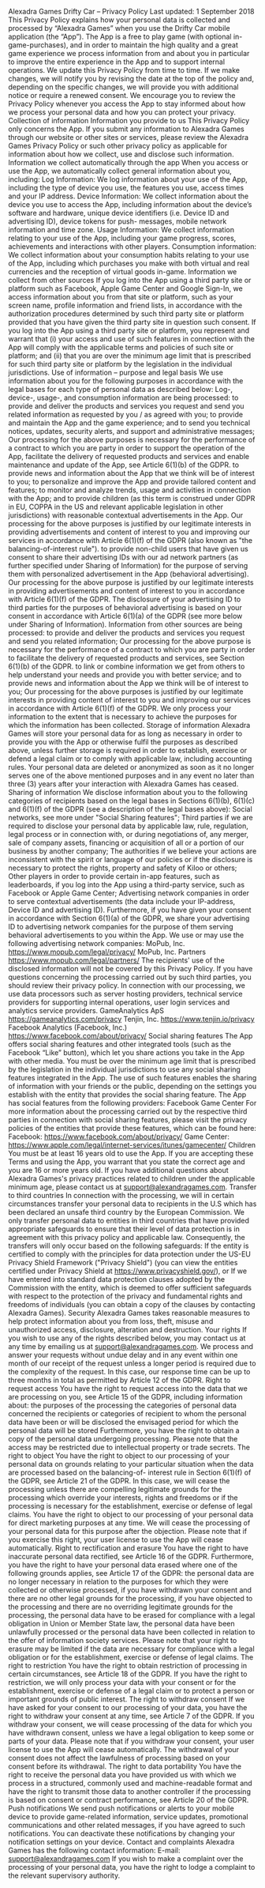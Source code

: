 Alexadra Games
Drifty Car – Privacy Policy
Last updated: 1 September 2018
This Privacy Policy explains how your personal data is collected and processed by “Alexadra Games” when you use the Drifty Car mobile application (the “App”).
The App is a free to play game (with optional in-game-purchases), and in order to maintain the high quality and a great game experience we process information from and about you in particular to improve the entire experience in the App and to support internal operations.
We update this Privacy Policy from time to time. If we make changes, we will notify you by revising the date at the top of the policy and, depending on the specific changes, we will provide you with additional notice or require a renewed consent. We encourage you to review the Privacy Policy whenever you access the App to stay informed about how we process your personal data and how you can protect your privacy.
Collection of information
Information you provide to us
This Privacy Policy only concerns the App. If you submit any information to Alexadra Games through our website or other sites or services, please review the Alexadra Games Privacy Policy or such other privacy policy as applicable for information about how we collect, use and disclose such information.
Information we collect automatically through the app
When you access or use the App, we automatically collect general information about you, including:
Log Information: We log information about your use of the App, including the type of device you use, the features you use, access times and your IP address.
Device Information: We collect information about the device you use to access the App, including information about the device’s software and hardware, unique device identifiers (i.e. Device ID and advertising ID), device tokens for push- messages, mobile network information and time zone.
Usage Information: We collect information relating to your use of the App, including your game progress, scores, achievements and interactions with other players.
Consumption information: We collect information about your consumption habits relating to your use of the App, including which purchases you make with both virtual and real currencies and the reception of virtual goods in-game.
Information we collect from other sources
If you log into the App using a third party site or platform such as Facebook, Apple Game Center and Google Sign-In, we access information about you from that site or platform, such as your screen name, profile information and friend lists, in accordance with the authorization procedures determined by such third party site or platform provided that you have given the third party site in question such consent.
If you log into the App using a third party site or platform, you represent and warrant that (i) your access and use of such features in connection with the App will comply with the applicable terms and policies of such site or platform; and (ii) that you are over the minimum age limit that is prescribed for such third party site or platform by the legislation in the individual jurisdictions.
Use of information – purpose and legal basis
We use information about you for the following purposes in accordance with the legal bases for each type of personal data as described below:
Log-, device-, usage-, and consumption information
are being processed:
to provide and deliver the products and services you request and send you related information as requested by you / as agreed with you;
to provide and maintain the App and the game experience; and
to send you technical notices, updates, security alerts, and support and administrative messages;
Our processing for the above purposes is necessary for the performance of a contract to which you are party in order to support the operation of the App, facilitate the delivery of requested products and services and enable maintenance and update of the App, see Article 6(1)(b) of the GDPR.
to provide news and information about the App that we think will be of interest to you;
to personalize and improve the App and provide tailored content and features;
to monitor and analyze trends, usage and activities in connection with the App; and
to provide children (as this term is construed under GDPR in EU, COPPA in the US and relevant applicable legislation in other jurisdictions) with reasonable contextual advertisements in the App.
Our processing for the above purposes is justified by our legitimate interests in providing advertisements and content of interest to you and improving our services in accordance with Article 6(1)(f) of the GDPR (also known as "the balancing-of-interest rule").
to provide non-child users that have given us consent to share their advertising IDs with our ad network partners (as further specified under Sharing of Information) for the purpose of serving them with personalized advertisement in the App (behavioral advertising).
Our processing for the above purpose is justified by our legitimate interests in providing advertisements and content of interest to you in accordance with Article 6(1)(f) of the GDPR. The disclosure of your advertising ID to third parties for the purposes of behavioral advertising is based on your consent in accordance with Article 6(1)(a) of the GDPR (see more below under Sharing of Information).
Information from other sources
are being processed:
to provide and deliver the products and services you request and send you related information;
Our processing for the above purpose is necessary for the performance of a contract to which you are party in order to facilitate the delivery of requested products and services, see Section 6(1)(b) of the GDPR.
to link or combine information we get from others to help understand your needs and provide you with better service; and
to provide news and information about the App we think will be of interest to you;
Our processing for the above purposes is justified by our legitimate interests in providing content of interest to you and improving our services in accordance with Article 6(1)(f) of the GDPR.
We only process your information to the extent that is necessary to achieve the purposes for which the information has been collected.
Storage of information
Alexadra Games will store your personal data for as long as necessary in order to provide you with the App or otherwise fulfil the purposes as described above, unless further storage is required in order to establish, exercise or defend a legal claim or to comply with applicable law, including accounting rules.
Your personal data are deleted or anonymized as soon as it no longer serves one of the above mentioned purposes and in any event no later than three (3) years after your interaction with Alexadra Games has ceased.
Sharing of information
We disclose information about you to the following categories of recipients based on the legal bases in Sections 6(1)(b), 6(1)(c) and 6(1)(f) of the GDPR (see a description of the legal bases above):
Social networks, see more under "Social Sharing features";
Third parties if we are required to disclose your personal data by applicable law, rule, regulation, legal process or in connection with, or during negotiations of, any merger, sale of company assets, financing or acquisition of all or a portion of our business by another company;
The authorities if we believe your actions are inconsistent with the spirit or language of our policies or if the disclosure is necessary to protect the rights, property and safety of Kiloo or others;
Other players in order to provide certain in-app features, such as leaderboards, if you log into the App using a third-party service, such as Facebook or Apple Game Center;
Advertising network companies in order to serve contextual advertisements (the data include your IP-address, Device ID and advertising ID).
Furthermore, if you have given your consent in accordance with Section 6(1)(a) of the GDPR, we share your advertising ID to advertising network companies for the purpose of them serving behavioral advertisements to you within the App. We use or may use the following advertising network companies:
MoPub, Inc. https://www.mopub.com/legal/privacy/
MoPub, Inc. Partners https://www.mopub.com/legal/partners/
The recipients' use of the disclosed information will not be covered by this Privacy Policy. If you have questions concerning the processing carried out by such third parties, you should review their privacy policy.
In connection with our processing, we use data processors such as server hosting providers, technical service providers for supporting internal operations, user login services and analytics service providers.
GameAnalytics ApS https://gameanalytics.com/privacy
Tenjin, Inc. https://www.tenjin.io/privacy
Facebook Analytics (Facebook, Inc.) https://www.facebook.com/about/privacy/
Social sharing features
The App offers social sharing features and other integrated tools (such as the Facebook “Like” button), which let you share actions you take in the App with other media. You must be over the minimum age limit that is prescribed by the legislation in the individual jurisdictions to use any social sharing features integrated in the App. The use of such features enables the sharing of information with your friends or the public, depending on the settings you establish with the entity that provides the social sharing feature.
The App has social features from the following providers:
Facebook
Game Center
For more information about the processing carried out by the respective third parties in connection with social sharing features, please visit the privacy policies of the entities that provide these features, which can be found here:
Facebook: https://www.facebook.com/about/privacy/
Game Center: https://www.apple.com/legal/internet-services/itunes/gamecenter/
Children
You must be at least 16 years old to use the App. If you are accepting these Terms and using the App, you warrant that you state the correct age and you are 16 or more years old.
If you have additional questions about Alexadra Games's privacy practices related to children under the applicable minimum age, please contact us at support@alexandragames.com.
Transfer to third countries
In connection with the processing, we will in certain circumstances transfer your personal data to recipients in the U.S which has been declared an unsafe third country by the European Commission.
We only transfer personal data to entities in third countries that have provided appropriate safeguards to ensure that their level of data protection is in agreement with this privacy policy and applicable law.
Consequently, the transfers will only occur based on the following safeguards:
If the entity is certified to comply with the principles for data protection under the US-EU Privacy Shield Framework ("Privacy Shield") (you can view the entities certified under Privacy Shield at https://www.privacyshield.gov/), or
If we have entered into standard data protection clauses adopted by the Commission with the entity, which is deemed to offer sufficient safeguards with respect to the protection of the privacy and fundamental rights and freedoms of individuals (you can obtain a copy of the clauses by contacting Alexadra Games).
Security
Alexadra Games takes reasonable measures to help protect information about you from loss, theft, misuse and unauthorized access, disclosure, alteration and destruction.
Your rights
If you wish to use any of the rights described below, you may contact us at any time by emailing us at support@alexandragames.com.
We process and answer your requests without undue delay and in any event within one month of our receipt of the request unless a longer period is required due to the complexity of the request. In this case, our response time can be up to three months in total as permitted by Article 12 of the GDPR.
Right to request access
You have the right to request access into the data that we are processing on you, see Article 15 of the GDPR, including information about:
the purposes of the processing
the categories of personal data concerned
the recipients or categories of recipient to whom the personal data have been or will be disclosed
the envisaged period for which the personal data will be stored
Furthermore, you have the right to obtain a copy of the personal data undergoing processing. Please note that the access may be restricted due to intellectual property or trade secrets.
The right to object
You have the right to object to our processing of your personal data on grounds relating to your particular situation when the data are processed based on the balancing-of- interest rule in Section 6(1)(f) of the GDPR, see Article 21 of the GDPR. In this case, we will cease the processing unless there are compelling legitimate grounds for the processing which override your interests, rights and freedoms or if the processing is necessary for the establishment, exercise or defense of legal claims.
You have the right to object to our processing of your personal data for direct marketing purposes at any time. We will cease the processing of your personal data for this purpose after the objection. Please note that if you exercise this right, your user license to use the App will cease automatically.
Right to rectification and erasure
You have the right to have inaccurate personal data rectified, see Article 16 of the GDPR.
Furthermore, you have the right to have your personal data erased where one of the following grounds applies, see Article 17 of the GDPR:
the personal data are no longer necessary in relation to the purposes for which they were collected or otherwise processed,
if you have withdrawn your consent and there are no other legal grounds for the processing,
if you have objected to the processing and there are no overriding legitimate grounds for the processing,
the personal data have to be erased for compliance with a legal obligation in Union or Member State law,
the personal data have been unlawfully processed or
the personal data have been collected in relation to the offer of information society services.
Please note that your right to erasure may be limited if the data are necessary for compliance with a legal obligation or for the establishment, exercise or defense of legal claims.
The right to restriction
You have the right to obtain restriction of processing in certain circumstances, see Article 18 of the GDPR. If you have the right to restriction, we will only process your data with your consent or for the establishment, exercise or defense of a legal claim or to protect a person or important grounds of public interest.
The right to withdraw consent
If we have asked for your consent to our processing of your data, you have the right to withdraw your consent at any time, see Article 7 of the GDPR.
If you withdraw your consent, we will cease processing of the data for which you have withdrawn consent, unless we have a legal obligation to keep some or parts of your data.
Please note that if you withdraw your consent, your user license to use the App will cease automatically.
The withdrawal of your consent does not affect the lawfulness of processing based on your consent before its withdrawal.
The right to data portability
You have the right to receive the personal data you have provided us with which we process in a structured, commonly used and machine-readable format and have the right to transmit those data to another controller if the processing is based on consent or contract performance, see Article 20 of the GDPR.
Push notifications
We send push notifications or alerts to your mobile device to provide game-related information, service updates, promotional communications and other related messages, if you have agreed to such notifications. You can deactivate these notifications by changing your notification settings on your device.
Contact and complaints
Alexadra Games has the following contact information:
E-mail: support@alexandragames.com
If you wish to make a complaint over the processing of your personal data, you have the right to lodge a complaint to the relevant supervisory authority.